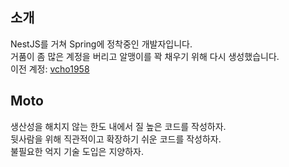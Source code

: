 ## 소개

NestJS를 거쳐 Spring에 정착중인 개발자입니다.  
거품이 좀 많은 계정을 버리고 알맹이를 꽉 채우기 위해 다시 생성했습니다.  
이전 계정: [vcho1958](https://github.com/vcho1958)  

## Moto  
생산성을 해치지 않는 한도 내에서 질 높은 코드를 작성하자.  
뒷사람을 위해 직관적이고 확장하기 쉬운 코드를 작성하자.  
불필요한 억지 기술 도입은 지양하자.  
 
<!---
jsween5723/jsween5723 is a ✨ special ✨ repository because its `README.md` (this file) appears on your GitHub profile.
You can click the Preview link to take a look at your changes.
--->
